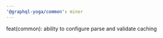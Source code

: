 ```yaml
---
'@graphql-yoga/common': minor
---
```


feat(common): ability to configure parse and validate caching
